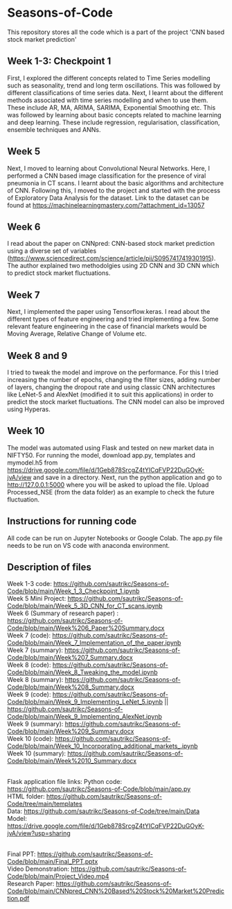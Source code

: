 # Seasons-of-Code
This repository stores all the code which is a part of the project 'CNN based stock market prediction'

## Week 1-3: Checkpoint 1
First, I explored the different concepts related to Time Series modelling such as seasonality, trend and long term oscillations. This was followed by different classifications of time series data. Next, I learnt about the different methods associated with time series modelling and when to use them. These include AR, MA, ARIMA, SARIMA, Exponential Smoothing etc. This was followed by learning about basic concepts related to machine learning and deep learning. These include regression, regularisation, classification, ensemble techniques and ANNs.

## Week 5
Next, I moved to learning about Convolutional Neural Networks. Here, I performed a CNN based image classification for the presence of viral pneumonia in CT scans. I learnt about the basic algorithms and architecture of CNN. Following this, I moved to the project and started with the process of Exploratory Data Analysis for the dataset. Link to the dataset can be found at https://machinelearningmastery.com/?attachment_id=13057

## Week 6
I read about the paper on CNNpred: CNN-based stock market prediction using a diverse set of variables (https://www.sciencedirect.com/science/article/pii/S0957417419301915). The author explained two methodolgies using 2D CNN and 3D CNN which to predict stock market fluctuations.

## Week 7
Next, I implemented the paper using Tensorflow.keras. I read about the different types of feature engineering and tried implementing a few. Some relevant feature engineering in the case of financial markets would be Moving Average, Relative Change of Volume etc.

## Week 8 and 9
I tried to tweak the model and improve on the performance. For this I tried increasing the number of epochs, changing the filter sizes, adding number of layers, changing the dropout rate and using classic CNN architectures like LeNet-5 and AlexNet (modified it to suit this applications) in order to predict the stock market fluctuations. The CNN model can also be improved using Hyperas.

## Week 10
The model was automated using Flask and tested on new market data in NIFTY50. For running the model, download app.py, templates and mymodel.h5 from https://drive.google.com/file/d/1Geb878SrcgZ4tYICqFVP22DuGOyK-jvA/view and save in a directory. Next, run the python application and go to http://127.0.0.1:5000 where you will be asked to upload the file. Upload Processed_NSE (from the data folder) as an example to check the future fluctuation.

## Instructions for running code
All code can be run on Jupyter Notebooks or Google Colab. The app.py file needs to be run on VS code with anaconda environment.

## Description of files

Week 1-3 code: https://github.com/sautrikc/Seasons-of-Code/blob/main/Week_1_3_Checkpoint_1.ipynb <br />
Week 5 Mini Project: https://github.com/sautrikc/Seasons-of-Code/blob/main/Week_5_3D_CNN_for_CT_scans.ipynb <br />
Week 6 (Summary of research paper) : https://github.com/sautrikc/Seasons-of-Code/blob/main/Week%206_Paper%20Summary.docx <br />
Week 7 (code): https://github.com/sautrikc/Seasons-of-Code/blob/main/Week_7_Implementation_of_the_paper.ipynb <br />
Week 7 (summary): https://github.com/sautrikc/Seasons-of-Code/blob/main/Week%207_Summary.docx <br />
Week 8 (code): https://github.com/sautrikc/Seasons-of-Code/blob/main/Week_8_Tweaking_the_model.ipynb <br />
Week 8 (summary): https://github.com/sautrikc/Seasons-of-Code/blob/main/Week%208_Summary.docx <br />
Week 9 (code): https://github.com/sautrikc/Seasons-of-Code/blob/main/Week_9_Implementing_LeNet_5.ipynb || https://github.com/sautrikc/Seasons-of-Code/blob/main/Week_9_Implementing_AlexNet.ipynb <br />
Week 9 (summary): https://github.com/sautrikc/Seasons-of-Code/blob/main/Week%209_Summary.docx <br />
Week 10 (code):  https://github.com/sautrikc/Seasons-of-Code/blob/main/Week_10_Incorporating_additional_markets_.ipynb  <br />
Week 10 (summary): https://github.com/sautrikc/Seasons-of-Code/blob/main/Week%2010_Summary.docx <br /> <br />

Flask application file links:
Python code: https://github.com/sautrikc/Seasons-of-Code/blob/main/app.py <br />
HTML folder: https://github.com/sautrikc/Seasons-of-Code/tree/main/templates <br />
Data: https://github.com/sautrikc/Seasons-of-Code/tree/main/Data <br />
Model: https://drive.google.com/file/d/1Geb878SrcgZ4tYICqFVP22DuGOyK-jvA/view?usp=sharing <br /> <br />

Final PPT: https://github.com/sautrikc/Seasons-of-Code/blob/main/Final_PPT.pptx <br />
Video Demonstration: https://github.com/sautrikc/Seasons-of-Code/blob/main/Project_Video.mp4 <br />
Research Paper: https://github.com/sautrikc/Seasons-of-Code/blob/main/CNNpred_CNN%20Based%20Stock%20Market%20Prediction.pdf
